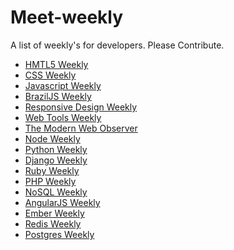 Meet-weekly
===========

A list of weekly's for developers.
Please Contribute.

- [HMTL5 Weekly](http://html5weekly.com/)
- [CSS Weekly](http://css-weekly.com/)
- [Javascript Weekly](http://javascriptweekly.com/)
- [BrazilJS Weekly](http://braziljs.org/)
- [Responsive Design Weekly](http://responsivedesignweekly.com/)
- [Web Tools Weekly](http://webtoolsweekly.com/)
- [The Modern Web Observer](http://appendto.com/modern-web-observer/)
- [Node Weekly](http://nodeweekly.com/)
- [Python Weekly](http://www.pythonweekly.com/)
- [Django Weekly](http://djangoweek.ly/)
- [Ruby Weekly](http://rubyweekly.com/)
- [PHP Weekly](http://phpweekly.info/)
- [NoSQL Weekly](http://www.nosqlweekly.com/)
- [AngularJS Weekly](http://www.ng-newsletter.com/)
- [Ember Weekly](http://emberweekly.com/)
- [Redis Weekly](http://redisweekly.com/)
- [Postgres Weekly](http://postgresweekly.com/)
